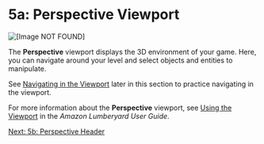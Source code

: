 # 5a: Perspective Viewport<a name="understanding-perspective-viewport"></a>

![\[Image NOT FOUND\]](http://docs.aws.amazon.com/lumberyard/latest/gettingstartedguide/images/understanding-perspective-viewport.png)

The **Perspective** viewport displays the 3D environment of your game\. Here, you can navigate around your level and select objects and entities to manipulate\.

See [Navigating in the Viewport](understanding-navigating.md) later in this section to practice navigating in the viewport\.

For more information about the **Perspective** viewport, see [Using the Viewport](http://docs.aws.amazon.com/lumberyard/latest/userguide/lumberyard-editor-viewport.html) in the *Amazon Lumberyard User Guide*\.

[Next: 5b: Perspective Header](understanding-perspective-header.md)